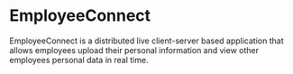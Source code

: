 # EmployeeConnect
EmployeeConnect is a distributed live client-server based application that allows employees upload their personal information and view other employees personal data in real time.
